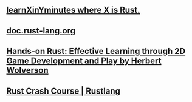 ## [learnXinYminutes where X is Rust.](https://learnxinyminutes.com/docs/rust/)

## [doc.rust-lang.org](https://doc.rust-lang.org/book/title-page.html)

## [Hands-on Rust: Effective Learning through 2D Game Development and Play by Herbert Wolverson](https://pragprog.com/titles/hwrust/hands-on-rust/)

## [Rust Crash Course | Rustlang](https://www.youtube.com/watch?v=zF34dRivLOw)